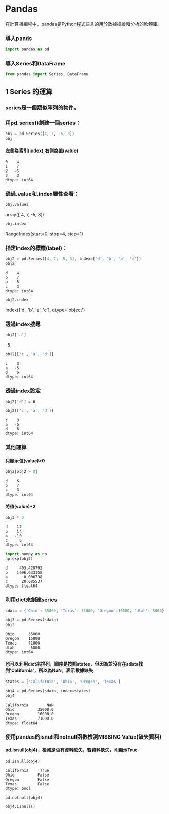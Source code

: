 
# Pandas
在計算機編程中，pandas是Python程式語言的用於數據操縱和分析的軟體庫。
### 導入pands
```python
import pandas as pd
```
### 導入Series和DataFrame
```python
from pandas import Series, DataFrame
```
## 1 Series 的運算
### series是一個類似陣列的物件。
### 用pd.series()創建一個series： 
```python
obj = pd.Series([4, 7, -5, 3])
obj
```
#### 左側為索引(index),右側為值(value)
```
0    4
1    7
2   -5
3    3
dtype: int64
```

### 通過.value和.index屬性查看：
```python
obj.values
```
array([ 4,  7, -5,  3])
```python
obj.index
```
RangeIndex(start=0, stop=4, step=1)
### 指定index的標籤(label)：
```python
obj2 = pd.Series([4, 7, -5, 3], index=['d', 'b', 'a', 'c'])
obj2
```
```
d    4
b    7
a   -5
c    3
dtype: int64
```
```python
obj2.index
```
Index(['d', 'b', 'a', 'c'], dtype='object')
### 透過index搜尋
```python
obj2['a']
```
-5  
```python
obj2[['c', 'a', 'd']]
```
```
c    3
a   -5
d    6
dtype: int64
```
### 透過index設定
```pythoon
obj2['d'] = 6
```
```python
obj2[['c', 'a', 'd']]
```
```
c    3
a   -5
d    6
dtype: int64
```
### 其他運算
#### 只顯示值(value)>0
```python
obj2[obj2 > 0]
```
```
d    6
b    7
c    3
dtype: int64
```
#### 將值(value)*2
```python
obj2 * 2
```
```
d    12
b    14
a   -10
c     6
dtype: int64
```
```python
import numpy as np
np.exp(obj2)
```
```
d     403.428793
b    1096.633158
a       0.006738
c      20.085537
dtype: float64
```
### 利用dict來創建series
```python
sdata = {'Ohio': 35000, 'Texas': 71000, 'Oregon':16000, 'Utah': 5000}

obj3 = pd.Series(sdata)
obj3
```
```
Ohio      35000
Oregon    16000
Texas     71000
Utah       5000
dtype: int64
```
#### 也可以利用dict來排列，順序是按照states，但因為並沒有在sdata找到'California'，所以為NaN，表示數據缺失
```python
states = ['California', 'Ohio', 'Oregon', 'Texas']

obj4 = pd.Series(sdata, index=states)
obj4
```
```
California        NaN
Ohio          35000.0
Oregon        16000.0
Texas         71000.0
dtype: float64
```

### 使用pandas的isnull和notnull函數檢測MISSING Value(缺失資料)
#### pd.isnull(obj4)，檢測是否有資料缺失，若資料缺失，則顯示True
```python
pd.isnull(obj4)
```
```
California     True
Ohio          False
Oregon        False
Texas         False
dtype: bool
```
```python
pd.notnull(obj4)
```
```python
obj4.isnull()
```
```python

```
```python

```










